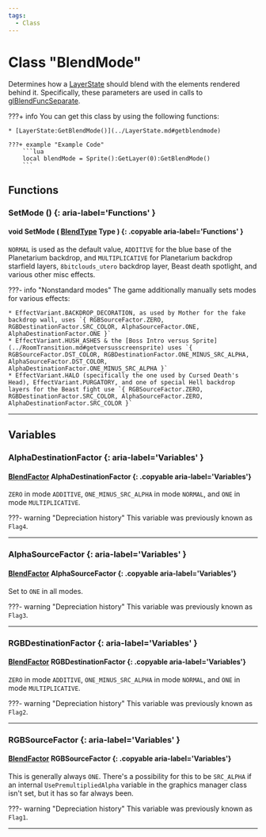 ```yaml
---
tags:
  - Class
---
```

# Class "BlendMode"

Determines how a [LayerState](../LayerState.md) should blend with the elements rendered behind it. Specifically, these parameters are used in calls to [glBlendFuncSeparate](https://registry.khronos.org/OpenGL-Refpages/gl2.1/xhtml/glBlendFuncSeparate.xml).

???+ info
    You can get this class by using the following functions:

    * [LayerState:GetBlendMode()](../LayerState.md#getblendmode)

    ???+ example "Example Code"
        ```lua
        local blendMode = Sprite():GetLayer(0):GetBlendMode()
        ```

## Functions

### SetMode () {: aria-label='Functions' }
#### void SetMode ( [BlendType](../enums/BlendType.md) Type ) {: .copyable aria-label='Functions' } 
`NORMAL` is used as the default value, `ADDITIVE` for the blue base of the Planetarium backdrop, and `MULTIPLICATIVE` for Planetarium backdrop starfield layers, `8bitclouds_utero` backdrop layer, Beast death spotlight, and various other misc effects.

???- info "Nonstandard modes"
    The game additionally manually sets modes for various effects:

    * EffectVariant.BACKDROP_DECORATION, as used by Mother for the fake backdrop wall, uses `{ RGBSourceFactor.ZERO, RGBDestinationFactor.SRC_COLOR, AlphaSourceFactor.ONE, AlphaDestinationFactor.ONE }`
    * EffectVariant.HUSH_ASHES & the [Boss Intro versus Sprite](../RoomTransition.md#getversusscreensprite) uses `{ RGBSourceFactor.DST_COLOR, RGBDestinationFactor.ONE_MINUS_SRC_ALPHA, AlphaSourceFactor.DST_COLOR, AlphaDestinationFactor.ONE_MINUS_SRC_ALPHA }`
    * EffectVariant.HALO (specifically the one used by Cursed Death's Head), EffectVariant.PURGATORY, and one of special Hell backdrop layers for the Beast fight use `{ RGBSourceFactor.ZERO, RGBDestinationFactor.SRC_COLOR, AlphaSourceFactor.ZERO, AlphaDestinationFactor.SRC_COLOR }`

___
## Variables
### AlphaDestinationFactor {: aria-label='Variables' }
#### [BlendFactor](../enums/BlendFactor.md) AlphaDestinationFactor {: .copyable aria-label='Variables'}
`ZERO` in mode `ADDITIVE`, `ONE_MINUS_SRC_ALPHA` in mode `NORMAL`, and `ONE` in mode `MULTIPLICATIVE`.

???- warning "Depreciation history"
    This variable was previously known as `Flag4`.

___
### AlphaSourceFactor {: aria-label='Variables' }
#### [BlendFactor](../enums/BlendFactor.md) AlphaSourceFactor {: .copyable aria-label='Variables'}
Set to `ONE` in all modes.

???- warning "Depreciation history"
    This variable was previously known as `Flag3`.

___
### RGBDestinationFactor {: aria-label='Variables' }
#### [BlendFactor](../enums/BlendFactor.md) RGBDestinationFactor {: .copyable aria-label='Variables'}
`ZERO` in mode `ADDITIVE`, `ONE_MINUS_SRC_ALPHA` in mode `NORMAL`, and `ONE` in mode `MULTIPLICATIVE`.

???- warning "Depreciation history"
    This variable was previously known as `Flag2`.

___
### RGBSourceFactor {: aria-label='Variables' }
#### [BlendFactor](../enums/BlendFactor.md) RGBSourceFactor {: .copyable aria-label='Variables'}
This is generally always `ONE`. There's a possibility for this to be `SRC_ALPHA` if an internal `UsePremultipliedAlpha` variable in the graphics manager class isn't set, but it has so far always been.

???- warning "Depreciation history"
    This variable was previously known as `Flag1`.

___